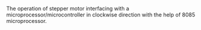 The operation of stepper motor interfacing with a microprocessor/microcontroller in clockwise direction with the help of 8085 microprocessor.    
